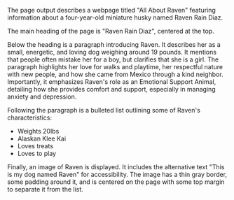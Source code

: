 The page output describes a webpage titled "All About Raven" featuring information about a four-year-old miniature husky named Raven Rain Diaz.

The main heading of the page is "Raven Rain Diaz", centered at the top.

Below the heading is a paragraph introducing Raven. It describes her as a small, energetic, and loving dog weighing around 19 pounds. 
It mentions that people often mistake her for a boy, but clarifies that she is a girl. 
The paragraph highlights her love for walks and playtime, her respectful nature with new people, and how she came from Mexico through a kind neighbor. 
Importantly, it emphasizes Raven's role as an Emotional Support Animal, detailing how she provides comfort and support, especially in managing anxiety and depression.

Following the paragraph is a bulleted list outlining some of Raven's characteristics:
* Weights 20lbs
* Alaskan Klee Kai
* Loves treats
* Loves to play

Finally, an image of Raven is displayed. It includes the alternative text "This is my dog named Raven" for accessibility. 
The image has a thin gray border, some padding around it, and is centered on the page with some top margin to separate it from the list.
